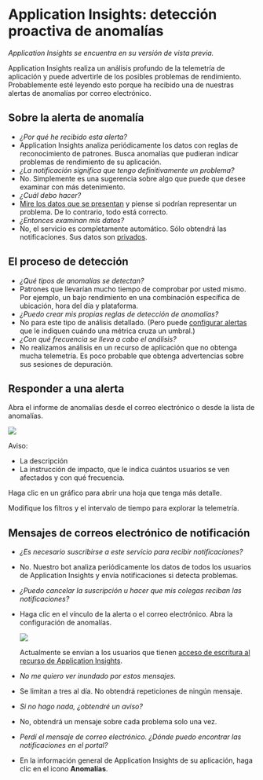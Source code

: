 <properties 
	pageTitle="Application Insights: detección proactiva de anomalías" 
	description="Application Insights realiza un análisis profundo de la telemetría de aplicación y le advierte de los posibles problemas." 
	services="application-insights" 
    documentationCenter="windows"
	authors="alancameronwills" 
	manager="ronmart"/>

<tags 
	ms.service="application-insights" 
	ms.workload="tbd" 
	ms.tgt_pltfrm="ibiza" 
	ms.devlang="na" 
	ms.topic="article" 
	ms.date="08/18/2015" 
	ms.author="awills"/>

#  Application Insights: detección proactiva de anomalías

*Application Insights se encuentra en su versión de vista previa.*


Application Insights realiza un análisis profundo de la telemetría de aplicación y puede advertirle de los posibles problemas de rendimiento. Probablemente esté leyendo esto porque ha recibido una de nuestras alertas de anomalías por correo electrónico.

## Sobre la alerta de anomalía

* *¿Por qué he recibido esta alerta?*
 * Application Insights analiza periódicamente los datos con reglas de reconocimiento de patrones. Busca anomalías que pudieran indicar problemas de rendimiento de su aplicación.
* *¿La notificación significa que tengo definitivamente un problema?*
 * No. Simplemente es una sugerencia sobre algo que puede que desee examinar con más detenimiento. 
* *¿Cuál debo hacer?*
 * [Mire los datos que se presentan](#responding-to-an-alert) y piense si podrían representar un problema. De lo contrario, todo está correcto.
* *¿Entonces examinan mis datos?*
 * No, el servicio es completamente automático. Sólo obtendrá las notificaciones. Sus datos son [privados](app-insights-data-retention-privacy.md).


## El proceso de detección

* *¿Qué tipos de anomalías se detectan?*
 * Patrones que llevarían mucho tiempo de comprobar por usted mismo. Por ejemplo, un bajo rendimiento en una combinación específica de ubicación, hora del día y plataforma.
* *¿Puedo crear mis propias reglas de detección de anomalías?*
 * No para este tipo de análisis detallado. (Pero puede [configurar alertas](app-insights-alerts.md) que le indiquen cuándo una métrica cruza un umbral.)
* *¿Con qué frecuencia se lleva a cabo el análisis?*
 * No realizamos análisis en un recurso de aplicación que no obtenga mucha telemetría. Es poco probable que obtenga advertencias sobre sus sesiones de depuración.


## Responder a una alerta

Abra el informe de anomalías desde el correo electrónico o desde la lista de anomalías.

![](./media/app-insights-anomaly/02.png)

Aviso:

* La descripción
* La instrucción de impacto, que le indica cuántos usuarios se ven afectados y con qué frecuencia.

Haga clic en un gráfico para abrir una hoja que tenga más detalle.

Modifique los filtros y el intervalo de tiempo para explorar la telemetría.




## Mensajes de correos electrónico de notificación

* *¿Es necesario suscribirse a este servicio para recibir notificaciones?*
 * No. Nuestro bot analiza periódicamente los datos de todos los usuarios de Application Insights y envía notificaciones si detecta problemas.
* *¿Puedo cancelar la suscripción u hacer que mis colegas reciban las notificaciones?*
 * Haga clic en el vínculo de la alerta o el correo electrónico. Abra la configuración de anomalías.
 
    ![](./media/app-insights-anomaly/01.png)

    Actualmente se envían a los usuarios que tienen [acceso de escritura al recurso de Application Insights](app-insights-resources-roles-access-control.md).
* *No me quiero ver inundado por estos mensajes*.
 * Se limitan a tres al día. No obtendrá repeticiones de ningún mensaje.
* *Si no hago nada, ¿obtendré un aviso?*
 * No, obtendrá un mensaje sobre cada problema solo una vez.
* *Perdí el mensaje de correo electrónico. ¿Dónde puedo encontrar las notificaciones en el portal?*
 * En la información general de Application Insights de su aplicación, haga clic en el icono **Anomalías**. 






 

<!---HONumber=August15_HO8-->